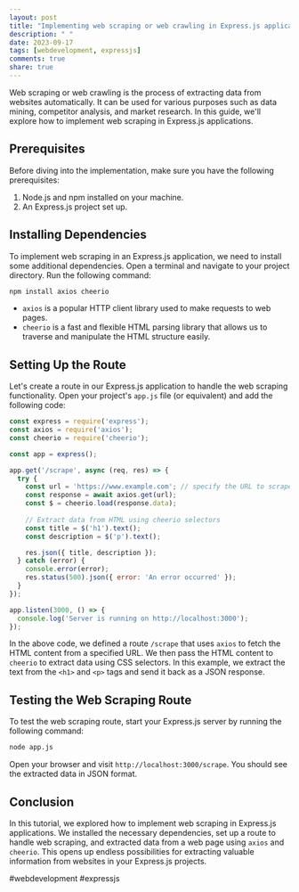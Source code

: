 ```yaml
---
layout: post
title: "Implementing web scraping or web crawling in Express.js applications"
description: " "
date: 2023-09-17
tags: [webdevelopment, expressjs]
comments: true
share: true
---
```


Web scraping or web crawling is the process of extracting data from websites automatically. It can be used for various purposes such as data mining, competitor analysis, and market research. In this guide, we'll explore how to implement web scraping in Express.js applications.

## Prerequisites

Before diving into the implementation, make sure you have the following prerequisites:

1. Node.js and npm installed on your machine.
2. An Express.js project set up.

## Installing Dependencies

To implement web scraping in an Express.js application, we need to install some additional dependencies. Open a terminal and navigate to your project directory. Run the following command:

```bash
npm install axios cheerio
```

- `axios` is a popular HTTP client library used to make requests to web pages.
- `cheerio` is a fast and flexible HTML parsing library that allows us to traverse and manipulate the HTML structure easily.

## Setting Up the Route

Let's create a route in our Express.js application to handle the web scraping functionality. Open your project's `app.js` file (or equivalent) and add the following code:

```javascript
const express = require('express');
const axios = require('axios');
const cheerio = require('cheerio');

const app = express();

app.get('/scrape', async (req, res) => {
  try {
    const url = 'https://www.example.com'; // specify the URL to scrape
    const response = await axios.get(url);
    const $ = cheerio.load(response.data);
    
    // Extract data from HTML using cheerio selectors
    const title = $('h1').text();
    const description = $('p').text();

    res.json({ title, description });
  } catch (error) {
    console.error(error);
    res.status(500).json({ error: 'An error occurred' });
  }
});

app.listen(3000, () => {
  console.log('Server is running on http://localhost:3000');
});
```

In the above code, we defined a route `/scrape` that uses `axios` to fetch the HTML content from a specified URL. We then pass the HTML content to `cheerio` to extract data using CSS selectors. In this example, we extract the text from the `<h1>` and `<p>` tags and send it back as a JSON response.

## Testing the Web Scraping Route

To test the web scraping route, start your Express.js server by running the following command:

```bash
node app.js
```

Open your browser and visit `http://localhost:3000/scrape`. You should see the extracted data in JSON format.

## Conclusion

In this tutorial, we explored how to implement web scraping in Express.js applications. We installed the necessary dependencies, set up a route to handle web scraping, and extracted data from a web page using `axios` and `cheerio`. This opens up endless possibilities for extracting valuable information from websites in your Express.js projects.
 
#webdevelopment #expressjs